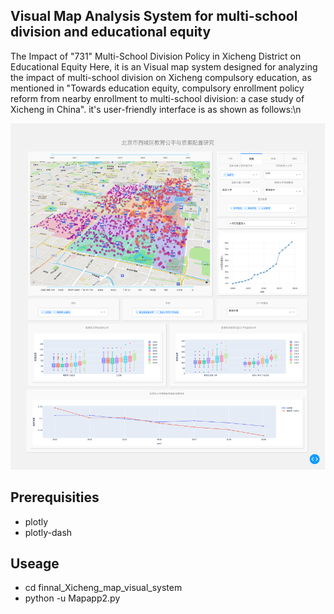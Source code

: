 ## Visual Map Analysis System for multi-school division and educational equity 
The Impact of "731" Multi-School Division Policy in Xicheng District on Educational Equity
Here, it is an Visual map system designed for analyzing the impact of multi-school division on Xicheng compulsory education, as mentioned in "Towards education equity, compulsory enrollment policy reform from nearby enrollment to multi-school division: a case study of Xicheng in China". it's user-friendly interface is as shown as follows:\n

![cover image](./picture/YuMap.png)
## Prerequisities
* plotly
* plotly-dash

## Useage
* cd finnal_Xicheng_map_visual_system 
* python -u Mapapp2.py 
